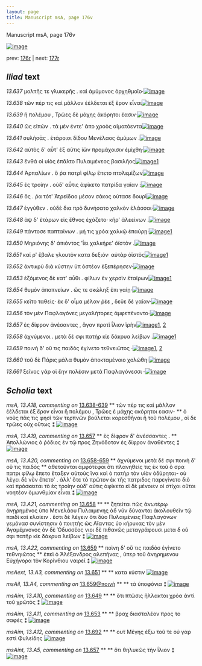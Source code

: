 ```yaml
---
layout: page
title: Manuscript msA, page 176v
---
```


Manuscript msA, page 176v

[![image](http://www.homermultitext.org/iipsrv?OBJ=IIP,1.0&FIF=/project/homer/pyramidal/deepzoom/hmt/vaimg/2017a/VA176VN_0678.tif&WID=100&CVT=JPEG)](http://www.homermultitext.org/ict2/?urn=urn:cite2:hmt:vaimg.2017a:VA176VN_0678)

prev:  [176r](../176r) | next:  [177r](../177r)

## *Iliad* text

*13.637* <a id="13.637"/> μολπῆς τε γλυκερῆς . καὶ ἀμύμονος ὀρχηθμοῖο·[![image](http://www.homermultitext.org/iipsrv?OBJ=IIP,1.0&FIF=/project/homer/pyramidal/deepzoom/hmt/vaimg/2017a/VA176VN_0678.tif&RGN=0.492,0.2374,0.411,0.0233&WID=1000&CVT=JPEG)](http://www.homermultitext.org/ict2/?urn=urn:cite2:hmt:vaimg.2017a:VA176VN_0678@0.492,0.2374,0.411,0.0233)

*13.638* <a id="13.638"/> τῶν πέρ τις καὶ μᾶλλον ἐέλδεται ἐξ ἔρον εἶναι[![image](http://www.homermultitext.org/iipsrv?OBJ=IIP,1.0&FIF=/project/homer/pyramidal/deepzoom/hmt/vaimg/2017a/VA176VN_0678.tif&RGN=0.491,0.2585,0.399,0.0233&WID=1000&CVT=JPEG)](http://www.homermultitext.org/ict2/?urn=urn:cite2:hmt:vaimg.2017a:VA176VN_0678@0.491,0.2585,0.399,0.0233)

*13.639* <a id="13.639"/> ἢ πολέμου , Τρῶες δὲ μάχης ἀκόρητοι έασιν·[![image](http://www.homermultitext.org/iipsrv?OBJ=IIP,1.0&FIF=/project/homer/pyramidal/deepzoom/hmt/vaimg/2017a/VA176VN_0678.tif&RGN=0.497,0.2757,0.39,0.0233&WID=1000&CVT=JPEG)](http://www.homermultitext.org/ict2/?urn=urn:cite2:hmt:vaimg.2017a:VA176VN_0678@0.497,0.2757,0.39,0.0233)

*13.640* <a id="13.640"/> ὣς εἰπὼν . τὰ μὲν έντε' ἀπο χροὸς αἱματόεντα[![image](http://www.homermultitext.org/iipsrv?OBJ=IIP,1.0&FIF=/project/homer/pyramidal/deepzoom/hmt/vaimg/2017a/VA176VN_0678.tif&RGN=0.494,0.2953,0.416,0.0233&WID=1000&CVT=JPEG)](http://www.homermultitext.org/ict2/?urn=urn:cite2:hmt:vaimg.2017a:VA176VN_0678@0.494,0.2953,0.416,0.0233)

*13.641* <a id="13.641"/> συλήσᾱς . ἑτάροισι δίδου Μενέλαος ἀμύμων .[![image](http://www.homermultitext.org/iipsrv?OBJ=IIP,1.0&FIF=/project/homer/pyramidal/deepzoom/hmt/vaimg/2017a/VA176VN_0678.tif&RGN=0.499,0.3163,0.391,0.0233&WID=1000&CVT=JPEG)](http://www.homermultitext.org/ict2/?urn=urn:cite2:hmt:vaimg.2017a:VA176VN_0678@0.499,0.3163,0.391,0.0233)

*13.642* <a id="13.642"/> αὐτὸς δ' αὖτ' ἐξ αῦτις ἰ̈ὼν προμάχοισιν ἐμίχθη·[![image](http://www.homermultitext.org/iipsrv?OBJ=IIP,1.0&FIF=/project/homer/pyramidal/deepzoom/hmt/vaimg/2017a/VA176VN_0678.tif&RGN=0.499,0.3343,0.407,0.0233&WID=1000&CVT=JPEG)](http://www.homermultitext.org/ict2/?urn=urn:cite2:hmt:vaimg.2017a:VA176VN_0678@0.499,0.3343,0.407,0.0233)

*13.643* <a id="13.643"/> ἔνθά οἱ υἱὸς ἐπᾶλτο Πυλαιμένεος βασιλῆος[![image](http://www.homermultitext.org/iipsrv?OBJ=IIP,1.0&FIF=/project/homer/pyramidal/deepzoom/hmt/vaimg/2017a/VA176VN_0678.tif&RGN=0.498,0.3539,0.393,0.0233&WID=1000&CVT=JPEG)](http://www.homermultitext.org/ict2/?urn=urn:cite2:hmt:vaimg.2017a:VA176VN_0678@0.498,0.3539,0.393,0.0233)[1](#msAim_13.A9)

*13.644* <a id="13.644"/> Ἁρπαλίων . ὅ ῥα πατρὶ φίλῳ ἕπετο πτολεμίζων[![image](http://www.homermultitext.org/iipsrv?OBJ=IIP,1.0&FIF=/project/homer/pyramidal/deepzoom/hmt/vaimg/2017a/VA176VN_0678.tif&RGN=0.5,0.3704,0.402,0.0263&WID=1000&CVT=JPEG)](http://www.homermultitext.org/ict2/?urn=urn:cite2:hmt:vaimg.2017a:VA176VN_0678@0.5,0.3704,0.402,0.0263)

*13.645* <a id="13.645"/> ἐς τροίην . οὐδ' αὖτις ἀφίκετο πατρίδα γαῖαν :[![image](http://www.homermultitext.org/iipsrv?OBJ=IIP,1.0&FIF=/project/homer/pyramidal/deepzoom/hmt/vaimg/2017a/VA176VN_0678.tif&RGN=0.499,0.3922,0.389,0.0218&WID=1000&CVT=JPEG)](http://www.homermultitext.org/ict2/?urn=urn:cite2:hmt:vaimg.2017a:VA176VN_0678@0.499,0.3922,0.389,0.0218)

*13.646* <a id="13.646"/> ὅς . ῥα τότ' Ἀτρείδαο μέσον σάκος ούτασε δουρὶ[![image](http://www.homermultitext.org/iipsrv?OBJ=IIP,1.0&FIF=/project/homer/pyramidal/deepzoom/hmt/vaimg/2017a/VA176VN_0678.tif&RGN=0.5,0.4087,0.39,0.0233&WID=1000&CVT=JPEG)](http://www.homermultitext.org/ict2/?urn=urn:cite2:hmt:vaimg.2017a:VA176VN_0678@0.5,0.4087,0.39,0.0233)

*13.647* <a id="13.647"/> ἐγγύθεν . οὐδὲ δια πρὸ δυνήσατο χαλκὸν ἐλάσσαι·[![image](http://www.homermultitext.org/iipsrv?OBJ=IIP,1.0&FIF=/project/homer/pyramidal/deepzoom/hmt/vaimg/2017a/VA176VN_0678.tif&RGN=0.496,0.4275,0.42,0.0255&WID=1000&CVT=JPEG)](http://www.homermultitext.org/ict2/?urn=urn:cite2:hmt:vaimg.2017a:VA176VN_0678@0.496,0.4275,0.42,0.0255)

*13.648* <a id="13.648"/> ὰψ δ' ἑτάρων εἰς ἔθνος ἐχάζετο· κῆρ' ἀλεείνων .[![image](http://www.homermultitext.org/iipsrv?OBJ=IIP,1.0&FIF=/project/homer/pyramidal/deepzoom/hmt/vaimg/2017a/VA176VN_0678.tif&RGN=0.501,0.4448,0.42,0.027&WID=1000&CVT=JPEG)](http://www.homermultitext.org/ict2/?urn=urn:cite2:hmt:vaimg.2017a:VA176VN_0678@0.501,0.4448,0.42,0.027)

*13.649* <a id="13.649"/> πάντοσε παπταίνων . μή τις χρόα χαλκῷ ἐπαύρῃ·[![image](http://www.homermultitext.org/iipsrv?OBJ=IIP,1.0&FIF=/project/homer/pyramidal/deepzoom/hmt/vaimg/2017a/VA176VN_0678.tif&RGN=0.501,0.4666,0.42,0.0233&WID=1000&CVT=JPEG)](http://www.homermultitext.org/ict2/?urn=urn:cite2:hmt:vaimg.2017a:VA176VN_0678@0.501,0.4666,0.42,0.0233)[1](#msAim_13.A10)

*13.650* <a id="13.650"/> Μηριόνης δ' ἀπιόντος 'ΐει χαλκήρε' ὀϊστὸν .[![image](http://www.homermultitext.org/iipsrv?OBJ=IIP,1.0&FIF=/project/homer/pyramidal/deepzoom/hmt/vaimg/2017a/VA176VN_0678.tif&RGN=0.505,0.4838,0.387,0.0233&WID=1000&CVT=JPEG)](http://www.homermultitext.org/ict2/?urn=urn:cite2:hmt:vaimg.2017a:VA176VN_0678@0.505,0.4838,0.387,0.0233)

*13.651* <a id="13.651"/> καί ρ' ἔβαλε γλουτὸν κατα δεξιόν· αὐτὰρ ὀϊστὸς[![image](http://www.homermultitext.org/iipsrv?OBJ=IIP,1.0&FIF=/project/homer/pyramidal/deepzoom/hmt/vaimg/2017a/VA176VN_0678.tif&RGN=0.509,0.5026,0.395,0.0248&WID=1000&CVT=JPEG)](http://www.homermultitext.org/ict2/?urn=urn:cite2:hmt:vaimg.2017a:VA176VN_0678@0.509,0.5026,0.395,0.0248)[1](#msAext_13.A3)

*13.652* <a id="13.652"/> ἀντικρὺ διὰ κύστην ὑπ ὀστέον ἐξεπέρησεν·[![image](http://www.homermultitext.org/iipsrv?OBJ=IIP,1.0&FIF=/project/homer/pyramidal/deepzoom/hmt/vaimg/2017a/VA176VN_0678.tif&RGN=0.508,0.5222,0.384,0.0225&WID=1000&CVT=JPEG)](http://www.homermultitext.org/ict2/?urn=urn:cite2:hmt:vaimg.2017a:VA176VN_0678@0.508,0.5222,0.384,0.0225)

*13.653* <a id="13.653"/> ἑζόμενος δὲ κατ' αὖθι . φίλων ἐν χερσὶν ἑταίρων[![image](http://www.homermultitext.org/iipsrv?OBJ=IIP,1.0&FIF=/project/homer/pyramidal/deepzoom/hmt/vaimg/2017a/VA176VN_0678.tif&RGN=0.507,0.5402,0.414,0.0263&WID=1000&CVT=JPEG)](http://www.homermultitext.org/ict2/?urn=urn:cite2:hmt:vaimg.2017a:VA176VN_0678@0.507,0.5402,0.414,0.0263)[1](#msAim_13.A11)

*13.654* <a id="13.654"/> θυμὸν ἀποπνείων . ὥς τε σκώληξ ἐπι γαίῃ·[![image](http://www.homermultitext.org/iipsrv?OBJ=IIP,1.0&FIF=/project/homer/pyramidal/deepzoom/hmt/vaimg/2017a/VA176VN_0678.tif&RGN=0.502,0.5597,0.377,0.0233&WID=1000&CVT=JPEG)](http://www.homermultitext.org/ict2/?urn=urn:cite2:hmt:vaimg.2017a:VA176VN_0678@0.502,0.5597,0.377,0.0233)

*13.655* <a id="13.655"/> κεῖτο ταθείς· ἐκ δ' αἷμα μέλαν ῥέε , δεῦε δὲ γαῖαν·[![image](http://www.homermultitext.org/iipsrv?OBJ=IIP,1.0&FIF=/project/homer/pyramidal/deepzoom/hmt/vaimg/2017a/VA176VN_0678.tif&RGN=0.509,0.574,0.428,0.0255&WID=1000&CVT=JPEG)](http://www.homermultitext.org/ict2/?urn=urn:cite2:hmt:vaimg.2017a:VA176VN_0678@0.509,0.574,0.428,0.0255)

*13.656* <a id="13.656"/> τὸν μὲν Παφλαγόνες μεγαλήτορες ἀμφεπένοντο·[![image](http://www.homermultitext.org/iipsrv?OBJ=IIP,1.0&FIF=/project/homer/pyramidal/deepzoom/hmt/vaimg/2017a/VA176VN_0678.tif&RGN=0.5,0.595,0.424,0.0278&WID=1000&CVT=JPEG)](http://www.homermultitext.org/ict2/?urn=urn:cite2:hmt:vaimg.2017a:VA176VN_0678@0.5,0.595,0.424,0.0278)

*13.657* <a id="13.657"/> ἐς δίφρον ἀνέσαντες , ἄγον προτὶ ΐλιον ϊρὴν[![image](http://www.homermultitext.org/iipsrv?OBJ=IIP,1.0&FIF=/project/homer/pyramidal/deepzoom/hmt/vaimg/2017a/VA176VN_0678.tif&RGN=0.507,0.6146,0.379,0.0263&WID=1000&CVT=JPEG)](http://www.homermultitext.org/ict2/?urn=urn:cite2:hmt:vaimg.2017a:VA176VN_0678@0.507,0.6146,0.379,0.0263)[1](#msA_13.A19), [2](#msAint_13.A5)

*13.658* <a id="13.658"/> ἀχνύμενοι . μετὰ δέ σφι πατὴρ κίε δάκρυα λείβων .[![image](http://www.homermultitext.org/iipsrv?OBJ=IIP,1.0&FIF=/project/homer/pyramidal/deepzoom/hmt/vaimg/2017a/VA176VN_0678.tif&RGN=0.513,0.6334,0.41,0.0293&WID=1000&CVT=JPEG)](http://www.homermultitext.org/ict2/?urn=urn:cite2:hmt:vaimg.2017a:VA176VN_0678@0.513,0.6334,0.41,0.0293)[1](#msA_13.A21)

*13.659* <a id="13.659"/> ποινὴ δ' οὔ τις παιδὸς ἐγίνετο τεθνειῶτος ·[![image](http://www.homermultitext.org/iipsrv?OBJ=IIP,1.0&FIF=/project/homer/pyramidal/deepzoom/hmt/vaimg/2017a/VA176VN_0678.tif&RGN=0.508,0.6544,0.393,0.0225&WID=1000&CVT=JPEG)](http://www.homermultitext.org/ict2/?urn=urn:cite2:hmt:vaimg.2017a:VA176VN_0678@0.508,0.6544,0.393,0.0225)[1](#msA_13.A22), [2](#msAil_13.A4)

*13.660* <a id="13.660"/> τοῦ δὲ Πάρις μάλα θυμὸν ἀποκταμένοιο χολώθη·[![image](http://www.homermultitext.org/iipsrv?OBJ=IIP,1.0&FIF=/project/homer/pyramidal/deepzoom/hmt/vaimg/2017a/VA176VN_0678.tif&RGN=0.512,0.6709,0.417,0.0255&WID=1000&CVT=JPEG)](http://www.homermultitext.org/ict2/?urn=urn:cite2:hmt:vaimg.2017a:VA176VN_0678@0.512,0.6709,0.417,0.0255)

*13.661* <a id="13.661"/> ξεῖνος γάρ οἱ ἔην πολέσιν μετὰ Παφλαγόνεσσι ·[![image](http://www.homermultitext.org/iipsrv?OBJ=IIP,1.0&FIF=/project/homer/pyramidal/deepzoom/hmt/vaimg/2017a/VA176VN_0678.tif&RGN=0.511,0.6912,0.412,0.0398&WID=1000&CVT=JPEG)](http://www.homermultitext.org/ict2/?urn=urn:cite2:hmt:vaimg.2017a:VA176VN_0678@0.511,0.6912,0.412,0.0398)

## *Scholia* text

*msA, 13.A18, commenting on* [13.638-639](#13.638-639)  <a id="msA_13.A18"/> **														 τῶν πέρ τις καὶ μᾶλλον ἐέλδεται ἐξ ἔρον εἶναι ἢ πολέμου , Τρῶες ὲ μάχης ακόρητοι εασιν- 													** 														 ὁ νοῦς πᾶς τις φησὶ τῶν τερπνῶν βούλεται κορεσθῆναι ἢ τοῦ πολέμου , οἱ δε τρῶες οὐχ οὕτως ⁑ 													[![image](http://www.homermultitext.org/iipsrv?OBJ=IIP,1.0&FIF=/project/homer/pyramidal/deepzoom/hmt/vaimg/2017a/VA176VN_0678.tif&RGN=0.21,0.1127,0.721,0.0661&WID=1000&CVT=JPEG)](http://www.homermultitext.org/ict2/?urn=urn:cite2:hmt:vaimg.2017a:VA176VN_0678@0.21,0.1127,0.721,0.0661)

*msA, 13.A19, commenting on* [13.657](#13.657)  <a id="msA_13.A19"/> **														 ἐς δίφρον δ' ἀνέσσαντες . 													** 														 															 Ἀπολλώνιος ὁ ῥόδιος ἐν τῷ προς Ζηνόδοτον ἐς δίφρον ἀναθέντες ⁑ 													[![image](http://www.homermultitext.org/iipsrv?OBJ=IIP,1.0&FIF=/project/homer/pyramidal/deepzoom/hmt/vaimg/2017a/VA176VN_0678.tif&RGN=0.225,0.7273,0.483,0.0255&WID=1000&CVT=JPEG)](http://www.homermultitext.org/ict2/?urn=urn:cite2:hmt:vaimg.2017a:VA176VN_0678@0.225,0.7273,0.483,0.0255)

*msA, 13.A20, commenting on* [13.658-659](#13.658-659)  <a id="msA_13.A20"/> **														 ἀχνύμενοι μετὰ δέ σφι ποινὴ δ' οὔ τις παιδὸς 														 													** 														 ἀθετοῦνται ἀμφότεφοι ὃτι πλανηθείς τις ἐκ τοῦ ὃ σρα πατρι φίλῳ ἓπετο ἔταξεν αὐτοὺς ἳνα καὶ 															ὁ πατὴρ τὸν υἱὸν ὀδύρηται- οὐ λὲγει δὲ νῦν ἓπετο' . ἀλλ' ὃτε τὸ πρῶτον ἐκ τῆς πατριδος 															παρεγίνετο διὸ καὶ πρὸσκειται τὸ ἑς τροίην οὐδ' αὐτις ἀφίκετο εἰ δὲ μένοιεν οἱ στίχοι οῦτοι 															νοητέον ὁμωνθμίαν εἶναι ⁑ 													[![image](http://www.homermultitext.org/iipsrv?OBJ=IIP,1.0&FIF=/project/homer/pyramidal/deepzoom/hmt/vaimg/2017a/VA176VN_0678.tif&RGN=0.225,0.7235,0.721,0.0526&WID=1000&CVT=JPEG)](http://www.homermultitext.org/ict2/?urn=urn:cite2:hmt:vaimg.2017a:VA176VN_0678@0.225,0.7235,0.721,0.0526)

*msA, 13.A21, commenting on* [13.658](#13.658)  <a id="msA_13.A21"/> **														 													** 														 ζητεὶται πῶς ἀνωτέρῳ ἀνῃρημένος ὑπο Μενελάου 															 Πυλαιμενης άδ νῦν δύνανται ἀκολουθεῖν τῷ παιδὶ καὶ 															κλαίειν . ἔστι δὲ λέγειν ὅτι δύο Πυλαιμένεις 															 Παφλαγόνων γεμόνασ συνίστησιν ὁ ποιητὴς ὡς Αἴαντας ύο κήρυκας τὸν μὲν Ἀγαμέμνονος ὸν δὲ Ὀδυσσέος νιοι δὲ πιθανῶς μεταγράφουσι μετα δ ού σφι 															πατῆρ κίε δάκρυα λείβων ⁑ 													[![image](http://www.homermultitext.org/iipsrv?OBJ=IIP,1.0&FIF=/project/homer/pyramidal/deepzoom/hmt/vaimg/2017a/VA176VN_0678.tif&RGN=0.2314,0.7631,0.7014,0.05588&WID=1000&CVT=JPEG)](http://www.homermultitext.org/ict2/?urn=urn:cite2:hmt:vaimg.2017a:VA176VN_0678@0.2314,0.7631,0.7014,0.05588)

*msA, 13.A22, commenting on* [13.659](#13.659)  <a id="msA_13.A22"/> **														 ποὶνη δ' οὔ τις παιδὸσ ἐγίνετο τεθνηιῶτος 													** 														 ἐπεὶ ὁ Ἀλέξανδρος αλεπήνας , ὑπερ τοῦ ἀνηρημενου Εὐχήνορα 															τὸν Κορίνθιου ναιρεῖ ⁑ 													[![image](http://www.homermultitext.org/iipsrv?OBJ=IIP,1.0&FIF=/project/homer/pyramidal/deepzoom/hmt/vaimg/2017a/VA176VN_0678.tif&RGN=0.2452,0.7895,0.6752,0.04633&WID=1000&CVT=JPEG)](http://www.homermultitext.org/ict2/?urn=urn:cite2:hmt:vaimg.2017a:VA176VN_0678@0.2452,0.7895,0.6752,0.04633)

*msAext, 13.A3, commenting on* [13.651](#13.651)  <a id="msAext_13.A3"/> **							 						** 							 κατα κύστιν 						[![image](http://www.homermultitext.org/iipsrv?OBJ=IIP,1.0&FIF=/project/homer/pyramidal/deepzoom/hmt/vaimg/2017a/VA176VN_0678.tif&RGN=0.1511,0.5202,0.07167,0.02075&WID=1000&CVT=JPEG)](http://www.homermultitext.org/ict2/?urn=urn:cite2:hmt:vaimg.2017a:VA176VN_0678@0.1511,0.5202,0.07167,0.02075)

*msAil, 13.A4, commenting on* [13.659@ποινὴ](#13.659@ποινὴ)  <a id="msAil_13.A4"/> **							 						** 							 τὰ ὑποφόνια ⁑ 						[![image](http://www.homermultitext.org/iipsrv?OBJ=IIP,1.0&FIF=/project/homer/pyramidal/deepzoom/hmt/vaimg/2017a/VA176VN_0678.tif&RGN=0.5125,0.6544,0.05730,0.01259&WID=1000&CVT=JPEG)](http://www.homermultitext.org/ict2/?urn=urn:cite2:hmt:vaimg.2017a:VA176VN_0678@0.5125,0.6544,0.05730,0.01259)

*msAim, 13.A10, commenting on* [13.649](#13.649)  <a id="msAim_13.A10"/> **							 						** 							 ὅτι πτῶσις ἤλλακται χρόα ἀντὶ τοῦ χρῶτὸς ⁑ 						[![image](http://www.homermultitext.org/iipsrv?OBJ=IIP,1.0&FIF=/project/homer/pyramidal/deepzoom/hmt/vaimg/2017a/VA175RN_0346.tif&RGN=0.571,0.7235,0.102,0.0263&WID=1000&CVT=JPEG)](http://www.homermultitext.org/ict2/?urn=urn:cite2:hmt:vaimg.2017a:VA175RN_0346@0.571,0.7235,0.102,0.0263)

*msAim, 13.A11, commenting on* [13.653](#13.653)  <a id="msAim_13.A11"/> **							 						** 							 βραχ διασταλέον προς το σαφές ⁑ 						[![image](http://www.homermultitext.org/iipsrv?OBJ=IIP,1.0&FIF=/project/homer/pyramidal/deepzoom/hmt/vaimg/2017a/VA176VN_0678.tif&RGN=0.413,0.5252,0.095,0.0631&WID=1000&CVT=JPEG)](http://www.homermultitext.org/ict2/?urn=urn:cite2:hmt:vaimg.2017a:VA176VN_0678@0.413,0.5252,0.095,0.0631)

*msAim, 13.A12, commenting on* [13.692](#13.692)  <a id="msAim_13.A12"/> **							 						** 							 ουτ Μέγης έξω τοῦ τε οὐ γαρ εστί Φυλείδης 						[![image](http://www.homermultitext.org/iipsrv?OBJ=IIP,1.0&FIF=/project/homer/pyramidal/deepzoom/hmt/vaimg/2017a/VA177VN_0679.tif&RGN=0.424,0.3351,0.076,0.0391&WID=1000&CVT=JPEG)](http://www.homermultitext.org/ict2/?urn=urn:cite2:hmt:vaimg.2017a:VA177VN_0679@0.424,0.3351,0.076,0.0391)

*msAint, 13.A5, commenting on* [13.657](#13.657)  <a id="msAint_13.A5"/> **							 						** 							 ὅτι θηλυκῶς τὴν ΐλιον ⁑ 						[![image](http://www.homermultitext.org/iipsrv?OBJ=IIP,1.0&FIF=/project/homer/pyramidal/deepzoom/hmt/vaimg/2017a/VA176VN_0678.tif&RGN=0.8876,0.6102,0.04956,0.02822&WID=1000&CVT=JPEG)](http://www.homermultitext.org/ict2/?urn=urn:cite2:hmt:vaimg.2017a:VA176VN_0678@0.8876,0.6102,0.04956,0.02822)